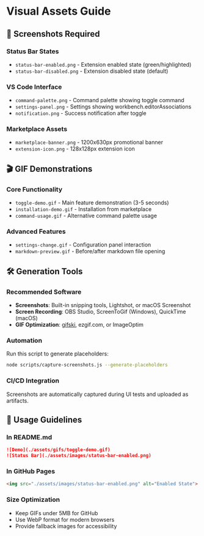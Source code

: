# Visual Assets Guide

## 📸 Screenshots Required

### Status Bar States
- `status-bar-enabled.png` - Extension enabled state (green/highlighted)
- `status-bar-disabled.png` - Extension disabled state (default)

### VS Code Interface
- `command-palette.png` - Command palette showing toggle command
- `settings-panel.png` - Settings showing workbench.editorAssociations
- `notification.png` - Success notification after toggle

### Marketplace Assets
- `marketplace-banner.png` - 1200x630px promotional banner
- `extension-icon.png` - 128x128px extension icon

## 🎬 GIF Demonstrations

### Core Functionality
- `toggle-demo.gif` - Main feature demonstration (3-5 seconds)
- `installation-demo.gif` - Installation from marketplace
- `command-usage.gif` - Alternative command palette usage

### Advanced Features
- `settings-change.gif` - Configuration panel interaction
- `markdown-preview.gif` - Before/after markdown file opening

## 🛠️ Generation Tools

### Recommended Software
- **Screenshots**: Built-in snipping tools, Lightshot, or macOS Screenshot
- **Screen Recording**: OBS Studio, ScreenToGif (Windows), QuickTime (macOS)
- **GIF Optimization**: [gifski](https://gif.ski/), ezgif.com, or ImageOptim

### Automation
Run this script to generate placeholders:
```bash
node scripts/capture-screenshots.js --generate-placeholders
```

### CI/CD Integration
Screenshots are automatically captured during UI tests and uploaded as artifacts.

## 📝 Usage Guidelines

### In README.md
```markdown
![Demo](./assets/gifs/toggle-demo.gif)
![Status Bar](./assets/images/status-bar-enabled.png)
```

### In GitHub Pages
```html
<img src="./assets/images/status-bar-enabled.png" alt="Enabled State">
```

### Size Optimization
- Keep GIFs under 5MB for GitHub
- Use WebP format for modern browsers
- Provide fallback images for accessibility
